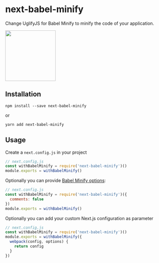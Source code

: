 # next-babel-minify

Change UglifyJS for Babel Minify to minify the code of your application.

<a href="https://www.patreon.com/sergiodxa">
	<img src="https://c5.patreon.com/external/logo/become_a_patron_button@2x.png" width="160">
</a>

## Installation

```
npm install --save next-babel-minify
```

or

```
yarn add next-babel-minify
```

## Usage

Create a `next.config.js` in your project

```js
// next.config.js
const withBabelMinify = require('next-babel-minify')()
module.exports = withBabelMinify()
```

Optionally you can provide [Babel Minify options](https://webpack.js.org/plugins/babel-minify-webpack-plugin/#options):

```js
// next.config.js
const withBabelMinify = require('next-babel-minify')({
  comments: false
})
module.exports = withBabelMinify()
```

Optionally you can add your custom Next.js configuration as parameter

```js
// next.config.js
const withBabelMinify = require('next-babel-minify')()
module.exports = withBabelMinify({
  webpack(config, options) {
    return config
  }
})
```
